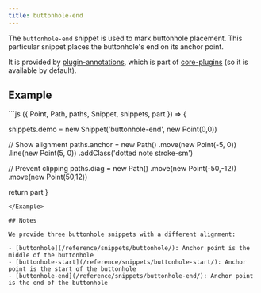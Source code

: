 ```yaml
---
title: buttonhole-end
---
```


The `buttonhole-end` snippet is used to mark buttonhole placement.
This particular snippet places the buttonhole's end on its
anchor point.

It is provided by [plugin-annotations](/reference/plugins/annotations/), which is
part of [core-plugins](/reference/plugins/core) (so it is available by default).

## Example

<Example caption="An example of the buttonhole-end snippet">
```js
({ Point, Path, paths, Snippet, snippets, part }) => {

  snippets.demo = new Snippet('buttonhole-end', new Point(0,0))

  // Show alignment
  paths.anchor = new Path()
    .move(new Point(-5, 0))
    .line(new Point(5, 0))
    .addClass('dotted note stroke-sm')

  // Prevent clipping
  paths.diag = new Path()
    .move(new Point(-50,-12))
    .move(new Point(50,12))

  return part
}
```
</Example>

## Notes

We provide three buttonhole snippets with a different alignment:

- [buttonhole](/reference/snippets/buttonhole/): Anchor point is the middle of the buttonhole
- [buttonhole-start](/reference/snippets/buttonhole-start/): Anchor point is the start of the buttonhole
- [buttonhole-end](/reference/snippets/buttonhole-end/): Anchor point is the end of the buttonhole
